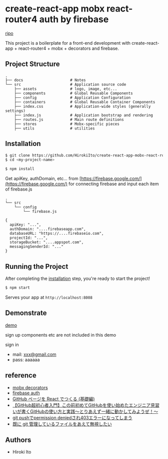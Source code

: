 # create-react-app mobx react-router4 auth by firebase

[ripo](https://github.com/HirokiIto/create-react-app-mobx-react-router4-auth-by-firebase)

This project is a boilerplate for a front-end development with create-react-app + react-router4 + mobx + decorators and firebase.

## Project Structure

```
.
├── docs                     # Notes
└── src                      # Application source code
    ├── assets               # logo, image, etc...
    ├── components           # Global Reusable Components
    ├── config               # Application Configuration
    ├── containers           # Global Reusable Container Components
    ├── index.css            # Application-wide styles (generally settings)
    ├── index.js             # Application bootstrap and rendering
    ├── routes.js            # Main route definitions
    ├── stores               # Mobx-specific pieces
    ├── utils                # utilities

```


## Installation

```bash
$ git clone https://github.com/HirokiIto/create-react-app-mobx-react-router4-auth-by-firebase.git <my-project-name>
$ cd <my-project-name>
```

```bash
$ npm install
```

Get apiKey, authDomain, etc... from [https://firebase.google.com/](https://firebase.google.com/) for connecting firebase
and input each item of firebase.js

```
.
└── src    
    └── config
        └── firebase.js

```
```
{
  apiKey: "...",
  authDomain: "....firebaseapp.com",
  databaseURL: "https://....firebaseio.com",
  projectId: "...",
  storageBucket: "....appspot.com",
  messagingSenderId: "..."
}
```

## Running the Project

After completing the [installation](#installation) step, you're ready to start the project!

```bash
$ npm start
```

Serves your app at `http://localhost:8008`

## Demonstrate

[demo](https://hirokiito.github.io/create-react-app-mobx-react-router4-auth-by-firebase)

sign up components etc are not included in this demo

sign in
* mail: xxx@gmail.com
* pass: aaaaaa

## reference

* [mobx decorators](https://www.robinwieruch.de/create-react-app-mobx-decorators/)
* [firebase auth](https://www.robinwieruch.de/complete-firebase-authentication-react-tutorial/)
* [GitHub ページを React でつくる (基礎編)](https://qiita.com/KoheiShingaiHQ/items/b4bf8dd47a99e5d14caf)
* [【GitHub超初心者入門】この前初めてGitHubを使い始めたエンジニア見習いが書くGitHubの使い方と実践～とりあえず一緒に動かしてみようぜ！～](https://qiita.com/nnahito/items/565f8755e70c51532459)
* [git pushでpermission deniedされ403エラーになってしまう](https://teratail.com/questions/73843)
* [既に git 管理しているファイルをあえて無視したい](https://qiita.com/usamik26/items/56d0d3ba7a1300625f92)

## Authors

* Hiroki Ito
